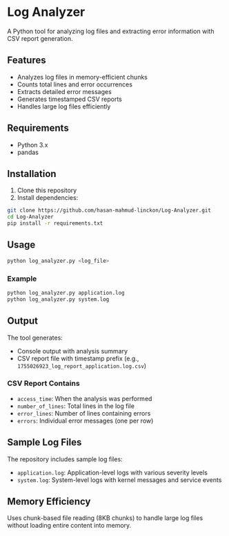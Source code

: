 # Log Analyzer

A Python tool for analyzing log files and extracting error information with CSV report generation.

## Features

- Analyzes log files in memory-efficient chunks
- Counts total lines and error occurrences
- Extracts detailed error messages
- Generates timestamped CSV reports
- Handles large log files efficiently


## Requirements

- Python 3.x
- pandas

## Installation

1. Clone this repository
2. Install dependencies:
```bash
git clone https://github.com/hasan-mahmud-linckon/Log-Analyzer.git
cd Log-Analyzer
pip install -r requirements.txt
```

## Usage

```bash
python log_analyzer.py <log_file>
```

### Example

```bash
python log_analyzer.py application.log
python log_analyzer.py system.log
```

## Output

The tool generates:
- Console output with analysis summary
- CSV report file with timestamp prefix (e.g., `1755026923_log_report_application.log.csv`)

### CSV Report Contains

- `access_time`: When the analysis was performed
- `number_of_lines`: Total lines in the log file
- `error_lines`: Number of lines containing errors
- `errors`: Individual error messages (one per row)

## Sample Log Files

The repository includes sample log files:
- `application.log`: Application-level logs with various severity levels
- `system.log`: System-level logs with kernel messages and service events


## Memory Efficiency

Uses chunk-based file reading (8KB chunks) to handle large log files without loading entire content into memory.